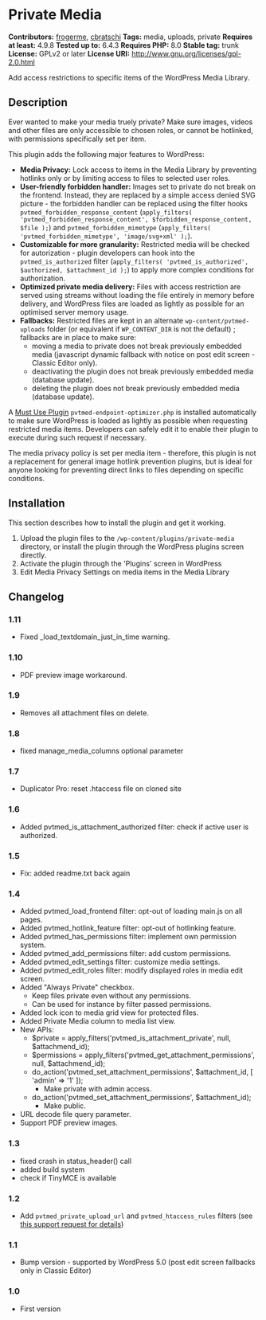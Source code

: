 # Private Media #

**Contributors:** [frogerme](https://profiles.wordpress.org/frogerme/), [cbratschi](https://profiles.wordpress.org/cbratschi/)
**Tags:** media, uploads, private
**Requires at least:** 4.9.8
**Tested up to:** 6.4.3
**Requires PHP:** 8.0
**Stable tag:** trunk
**License:** GPLv2 or later
**License URI:** http://www.gnu.org/licenses/gpl-2.0.html

Add access restrictions to specific items of the WordPress Media Library.

## Description ##

Ever wanted to make your media truely private? Make sure images, videos and other files are only accessible to chosen roles, or cannot be hotlinked, with permissions specifically set per item.

This plugin adds the following major features to WordPress:

* **Media Privacy:** Lock access to items in the Media Library by preventing hotlinks only or by limiting access to files to selected user roles.
* **User-friendly forbidden handler:** Images set to private do not break on the frontend. Instead, they are replaced by a simple access denied SVG picture - the forbidden handler can be replaced using the filter hooks `pvtmed_forbidden_response_content` (`apply_filters( 'pvtmed_forbidden_response_content', $forbidden_response_content, $file );`) and `pvtmed_forbidden_mimetype` (`apply_filters( 'pvtmed_forbidden_mimetype', 'image/svg+xml' );`).
* **Customizable for more granularity:** Restricted media will be checked for autorization - plugin developers can hook into the `pvtmed_is_authorized` filter (`apply_filters( 'pvtmed_is_authorized', $authorized, $attachment_id );`) to apply more complex conditions for authorization.
* **Optimized private media delivery:** Files with access restriction are served using streams without loading the file entirely in memory before delivery, and WordPress files are loaded as lightly as possible for an optimised server memory usage.
* **Fallbacks:** Restricted files are kept in an alternate `wp-content/pvtmed-uploads` folder (or equivalent if `WP_CONTENT_DIR` is not the default) ; fallbacks are in place to make sure:
  * moving a media to private does not break previously embedded media (javascript dynamic fallback with notice on post edit screen - Classic Editor only).
  * deactivating the plugin does not break previously embedded media (database update).
  * deleting the plugin does not break previously embedded media (database update).

A [Must Use Plugin](https://codex.wordpress.org/Must_Use_Plugins) `pvtmed-endpoint-optimizer.php` is installed automatically to make sure WordPress is loaded as lightly as possible when requesting restricted media items. Developers can safely edit it to enable their plugin to execute during such request if necessary.

The media privacy policy is set per media item - therefore, this plugin is not a replacement for general image hotlink prevention plugins, but is ideal for anyone looking for preventing direct links to files depending on specific conditions.

## Installation ##

This section describes how to install the plugin and get it working.

1. Upload the plugin files to the `/wp-content/plugins/private-media` directory, or install the plugin through the WordPress plugins screen directly.
2. Activate the plugin through the 'Plugins' screen in WordPress
3. Edit Media Privacy Settings on media items in the Media Library

## Changelog ##

### 1.11 ###

* Fixed _load_textdomain_just_in_time warning.

### 1.10 ###

* PDF preview image workaround.

### 1.9 ###

* Removes all attachment files on delete.

### 1.8 ###

* fixed manage_media_columns optional parameter

### 1.7 ###

* Duplicator Pro: reset .htaccess file on cloned site

### 1.6 ###

* Added pvtmed_is_attachment_authorized filter: check if active user is authorized.

### 1.5 ###

* Fix: added readme.txt back again

### 1.4 ###

* Added pvtmed_load_frontend filter: opt-out of loading main.js on all pages.
* Added pvtmed_hotlink_feature filter: opt-out of hotlinking feature.
* Added pvtmed_has_permissions filter: implement own permission system.
* Added pvtmed_add_permissions filter: add custom permissions.
* Added pvtmed_edit_settings filter: customize media settings.
* Added pvtmed_edit_roles filter: modify displayed roles in media edit screen.
* Added "Always Private" checkbox.
  * Keep files private even without any permissions.
  * Can be used for instance by filter passed permissions.
* Added lock icon to media grid view for protected files.
* Added Private Media column to media list view.
* New APIs:
  * $private = apply_filters('pvtmed_is_attachment_private', null, $attachmend_id);
  * $permissions = apply_filters('pvtmed_get_attachment_permissions', null, $attachmend_id);
  * do_action('pvtmed_set_attachment_permissions', $attachment_id, [ 'admin' => '1' ]);
    * Make private with admin access.
  * do_action('pvtmed_set_attachment_permissions', $attachment_id);
    * Make public.
* URL decode file query parameter.
* Support PDF preview images.

### 1.3 ###

* fixed crash in status_header() call
* added build system
* check if TinyMCE is available

### 1.2 ###

* Add `pvtmed_private_upload_url` and `pvtmed_htaccess_rules` filters (see [this support request for details]())

### 1.1 ###

* Bump version - supported by WordPress 5.0 (post edit screen fallbacks only in Classic Editor)

### 1.0 ###

* First version
